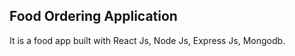<h2>Food Ordering Application</h2>
<p>It is a food app built with React Js, Node Js, Express Js, Mongodb.</p>

